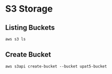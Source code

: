 # S3 Storage

## Listing Buckets

```
aws s3 ls
```

## Create Bucket

```
aws s3api create-bucket --bucket upat5-bucket
```

